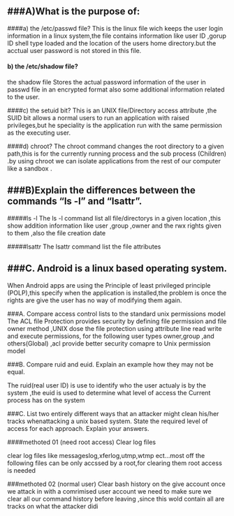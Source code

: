 ###A)What is the purpose of:
-----
####a) the /etc/passwd file?
This is the linux file wich keeps the user login information in a linux system,the file contains information like user ID ,gorup ID shell type loaded and the location of the users home directory.but the acctual user password is not stored in this file.


#### b) the /etc/shadow file?

the shadow file Stores the actual  password information of the user in passwd file in an encrypted format also some additional information related to the user.

####c) the setuid bit?
This is an UNIX file/Directory  access attribute ,the SUID bit allows a normal users to run an application with raised privileges,but he speciality is the application run with the same permission as the executing user. 

####d) chroot?
The chroot command  changes the root directory to a given path,this is for the currently running process and the sub process (Children) .by using chroot we can isolate applications from the rest of our computer like a sandbox .

###B)Explain the differences between the commands “ls -l” and “lsattr”.
---

#####ls -l
The ls -l command list all file/directorys in a given location ,this show addition information like user ,group ,owner and the rwx rights given to them ,also the file creation date

#####lsattr
The lsattr command list the file attributes

###C. Android is a linux based operating system.
---
When Android apps are using the Principle of  least privileged principle (POLP),this specify when the application is installed,the problem is once the  rights are give the user has no way of modifying them again.

###A. Compare access control lists to the standard unix permissions model
The ACL file Protection provides security by defining file permission and file owner method ,UNIX dose the file protection using attribute line read write and execute permissions, for the following user types owner,group ,and others(Global) ,acl provide better security comapre to Unix permission model 

###B. Compare ruid and euid. Explain an example how they may not be equal.

The ruid(real user ID) is use to identify who the user actualy is by the system ,the euid is used to determine what level of access the Current process has on the system 

###C. List two entirely different ways that an attacker might clean his/her tracks whenattacking a unix based system. State the required level of access for each approach. Explain your answers.

####methoted 01 (need root access)
Clear log files

clear log files like 
messageslog,xferlog,utmp,wtmp ect...most off the following files can be only accssed by a root,for clearing them root access is needed

###methoted 02 (normal user)
Clear bash history on the give account 
once we attack in with a comrimised user account  we need to make sure we clear all our command history before leaving ,since this wold contain all are tracks on what the attacker didi





